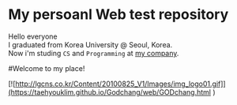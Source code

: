 # My persoanl Web test repository

Hello everyone  
I graduated from Korea University @ Seoul, Korea.  
Now i'm studing `CS` and `Programming` at [my company](http://lgcns.co.kr/LGCNS.GHP.Main/Etc/SiteMain).

#Welcome to my place!

[![http://lgcns.co.kr/Content/20100825_V1/Images/img_logo01.gif]](https://taehyouklim.github.io/Godchang/web/GODchang.html )
